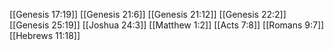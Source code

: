 [[Genesis 17:19]]
[[Genesis 21:6]]
[[Genesis 21:12]]
[[Genesis 22:2]]
[[Genesis 25:19]]
[[Joshua 24:3]]
[[Matthew 1:2]]
[[Acts 7:8]]
[[Romans 9:7]]
[[Hebrews 11:18]]

